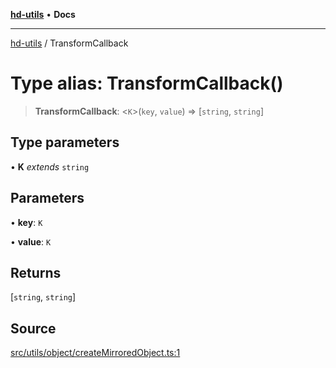 [**hd-utils**](../README.md) • **Docs**

***

[hd-utils](../globals.md) / TransformCallback

# Type alias: TransformCallback()

> **TransformCallback**: \<`K`\>(`key`, `value`) => [`string`, `string`]

## Type parameters

• **K** *extends* `string`

## Parameters

• **key**: `K`

• **value**: `K`

## Returns

[`string`, `string`]

## Source

[src/utils/object/createMirroredObject.ts:1](https://github.com/AhmadHddad/h-utils/blob/b1dfa95e218c9605f39fc234662ef50e62fadcb8/src/utils/object/createMirroredObject.ts#L1)
